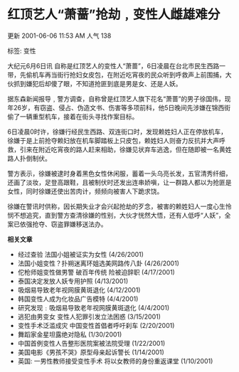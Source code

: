 # 红顶艺人“萧蔷”抢劫﹐变性人雌雄难分

更新 2001-06-06 11:53 AM 人气 138

标签: 变性

大纪元6月6日讯 自称是红顶艺人的变性人“萧蔷”，6日凌晨在台北市民生西路一带，先偷机车再当街行抢妇女皮包，在附近吃宵夜的民众听到呼救声上前围捕，大伙抓到嫌犯后却傻了眼，不知道抢匪到底是男是女、还是人妖。

据东森新闻报导﹐警方调查，自称曾是红顶艺人旗下花名“萧蔷”的男子徐国伟，现年26岁，有窃盗、侵占、伪造文书、伤害等多项前科，他5日晚间先涉嫌在锦西街偷了一辆重型机车，接着在街头寻找作案目标。

6日凌晨0时许，徐嫌行经民生西路、双连街口时，发现赖姓妇人正在停放机车，徐嫌于是上前抢夺赖妇放在机车脚踏板上只皮包，赖姓妇人则奋力反抗并大声呼救，引来在附近吃宵夜的路人赶来相助，徐嫌见状弃车逃逸，但在随即被一名黄姓路人扑倒制伏。

警方表示，徐嫌被逮时身着黑色女性休闲服，蓄着一头乌亮长发，五官清秀纤细，还画了淡妆，足登高跟鞋，且被制伏时还发出连串娇嗔，让一群路人都以为抢匪是女性，同时徐嫌还使出苦肉计，频频向被害人下跪求饶。

徐嫌在警讯时供称，因长期失业才会兴起抢劫的歹念，被害的赖姓妇人一度心生怜悯不想追究，直到警方查清徐嫌的性别，大伙才恍然大悟，还有人低呼“人妖”，全案已依强抢夺、窃盗罪嫌移送法办。

**相关文章**

- 经过查验 法国小姐被证实为女性 (4/26/2001)
- 法国小姐变性？扑朔迷离环姐选美网路传八卦 (4/26/2001)
- 佗枪师姐变性做男警 破百年传统 险被迫辞职 (4/17/2001)
- 泰国决定发放人妖专用护照 (4/13/2001)
- 吸烟易导致老年视网膜黄斑退化 (4/12/2001)
- 韩国变性人成为化妆品广告模特 (4/4/2001)
- 研究发现﹕吸烟易导致老年视网膜黄斑退化 (4/4/2001)
- 逃犯由男变女 变性人犯罪引发立法困惑 (3/15/2001)
- 变性手术泛滥成灾 中国变性首倡者呼吁刹车 (2/20/2001)
- 舞蹈家金星坦露绝对隐私 (1/30/2001)
- 中国首例变性人告整形医院案被法院受理 (1/22/2001)
- 美国电影《男孩不哭》原型母亲起诉警长 (1/14/2001)
- 英国: 一男性教师接受变性手术 将以女教师的身份重返课堂 (1/10/2001)